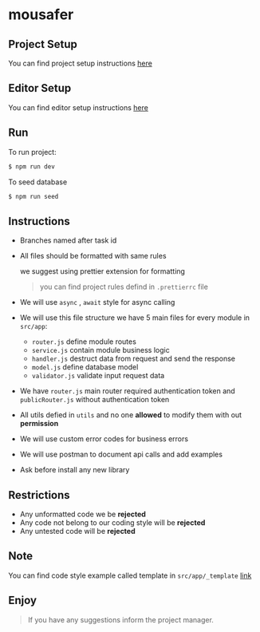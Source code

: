 # mousafer

## Project Setup

You can find project setup instructions [here](./config/README.md)

## Editor Setup

You can find editor setup instructions [here](./_setup/README.md)

## Run

To run project:

```bash
$ npm run dev
```

To seed database

```bash
$ npm run seed
```

## Instructions

-   Branches named after task id
-   All files should be formatted with same rules

    we suggest using prettier extension for formatting

    > you can find project rules defind in `.prettierrc` file

-   We will use `async` , `await` style for async calling
-   We will use this file structure
    we have 5 main files for every module in `src/app`:
    -   `router.js` define module routes
    -   `service.js` contain module business logic
    -   `handler.js` destruct data from request and send the response
    -   `model.js` define database model
    -   `validator.js` validate input request data
-   We have `router.js` main router required authentication token and `publicRouter.js` without authentication token
-   All utils defied in `utils` and no one **allowed** to modify them with out **permission**
-   We will use custom error codes for business errors
-   We will use postman to document api calls and add examples
-   Ask before install any new library

## Restrictions

-   Any unformatted code we be **rejected**
-   Any code not belong to our coding style will be **rejected**
-   Any untested code will be **rejected**

## Note

You can find code style example called template in `src/app/_template` [link](./src/app/_template)

## Enjoy

> If you have any suggestions inform the project manager.
